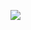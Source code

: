 <p align="right">
  <img src="https://capsule-render.vercel.app/api?type=blur&height=200&color=0:CD5C5C,100:B22222&text=tom%20alvarez%20-%20web-developer&fontSize=20&fontColor=800020&fontAlign=50&fontAlignY=50"/>
</p>

<!-- E6A02E -->
